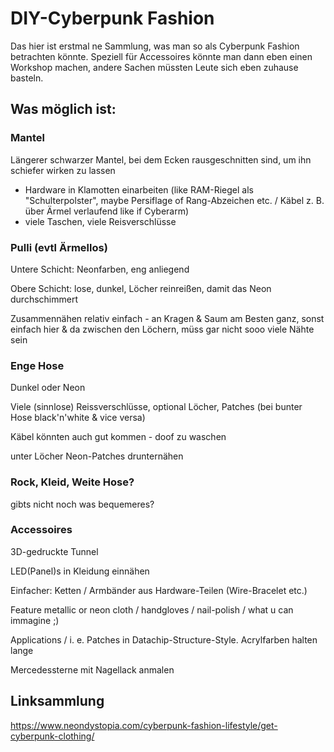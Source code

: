 # DIY-Cyberpunk Fashion

Das hier ist erstmal ne Sammlung, was man so als Cyberpunk Fashion betrachten könnte.
Speziell für Accessoires könnte man dann eben einen Workshop machen, andere Sachen
müssten Leute sich eben zuhause basteln.

## Was möglich ist:

### Mantel

Längerer schwarzer Mantel, bei dem Ecken rausgeschnitten sind, um ihn schiefer wirken zu lassen

* Hardware in Klamotten einarbeiten (like RAM-Riegel als "Schulterpolster", maybe Persiflage of Rang-Abzeichen etc. / Käbel z. B. über Ärmel verlaufend like if Cyberarm)
* viele Taschen, viele Reisverschlüsse


### Pulli (evtl Ärmellos)

Untere Schicht: Neonfarben, eng anliegend

Obere Schicht: lose, dunkel, Löcher reinreißen, damit das Neon durchschimmert

Zusammennähen relativ einfach - an Kragen & Saum am Besten ganz, sonst einfach hier & da zwischen den Löchern, müss gar nicht sooo viele Nähte sein


### Enge Hose

Dunkel oder Neon

Viele (sinnlose) Reissverschlüsse, optional Löcher, Patches (bei bunter Hose black'n'white & vice versa)

Käbel könnten auch gut kommen - doof zu waschen

unter Löcher Neon-Patches drunternähen


### Rock, Kleid, Weite Hose?

gibts nicht noch was bequemeres?


### Accessoires

3D-gedruckte Tunnel

LED(Panel)s in Kleidung einnähen

Einfacher: Ketten / Armbänder aus Hardware-Teilen (Wire-Bracelet etc.)

Feature metallic or neon cloth / handgloves / nail-polish / what u can immagine ;)

Applications / i. e. Patches in Datachip-Structure-Style. Acrylfarben halten lange

Mercedessterne mit Nagellack anmalen

## Linksammlung

https://www.neondystopia.com/cyberpunk-fashion-lifestyle/get-cyberpunk-clothing/

